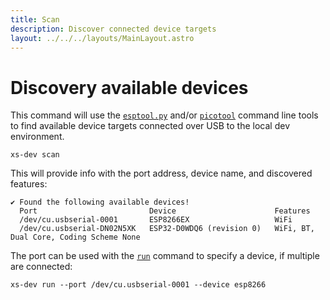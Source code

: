 ```yaml
---
title: Scan
description: Discover connected device targets
layout: ../../../layouts/MainLayout.astro
---
```


# Discovery available devices

This command will use the [`esptool.py`](https://github.com/espressif/esptool) and/or [`picotool`](https://github.com/raspberrypi/picotool) command line tools to find available device targets connected over USB to the local dev environment.

```
xs-dev scan
```

This will provide info with the port address, device name, and discovered features:

```
✔ Found the following available devices!
  Port                         Device                      Features
  /dev/cu.usbserial-0001       ESP8266EX                   WiFi
  /dev/cu.usbserial-DN02N5XK   ESP32-D0WDQ6 (revision 0)   WiFi, BT, Dual Core, Coding Scheme None
```

The port can be used with the [`run`](./run) command to specify a device, if multiple are connected:

```
xs-dev run --port /dev/cu.usbserial-0001 --device esp8266
```
